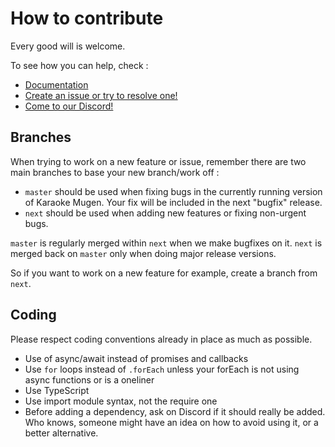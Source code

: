 # How to contribute

Every good will is welcome.

To see how you can help, check :

- [Documentation](http://docs.karaokes.moe)
- [Create an issue or try to resolve one!](https://lab.shelter.moe/karaokemugen/karaokemugen-app/issues)
- [Come to our Discord!](https://karaokes.moe/discord)

## Branches

When trying to work on a new feature or issue, remember there are two main branches to base your new branch/work off :

- `master` should be used when fixing bugs in the currently running version of Karaoke Mugen. Your fix will be included in the next "bugfix" release.
- `next` should be used when adding new features or fixing non-urgent bugs.

`master` is regularly merged within `next` when we make bugfixes on it. `next` is merged back on `master` only when doing major release versions.

So if you want to work  on a new feature for example, create a branch from `next`.

## Coding

Please respect coding conventions already in place as much as possible.

- Use of async/await instead of promises and callbacks
- Use `for` loops instead of `.forEach` unless your forEach is not using async functions or is a oneliner
- Use TypeScript
- Use import module syntax, not the require one
- Before adding a dependency, ask on Discord if it should really be added. Who knows, someone might have an idea on how to avoid using it, or a better alternative.
